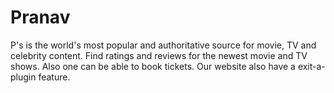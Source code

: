 # Pranav
P's is the world's most popular and authoritative source for movie, TV and celebrity content. Find ratings and reviews for the newest movie and TV shows.
Also one can be able to book tickets.
Our website also have a exit-a-plugin feature.  
